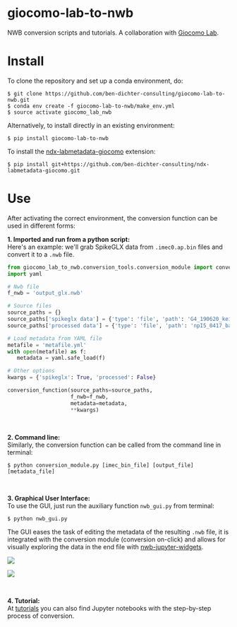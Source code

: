 # giocomo-lab-to-nwb
NWB conversion scripts and tutorials.
A collaboration with [Giocomo Lab](https://giocomolab.weebly.com/).

# Install
To clone the repository and set up a conda environment, do:
```
$ git clone https://github.com/ben-dichter-consulting/giocomo-lab-to-nwb.git
$ conda env create -f giocomo-lab-to-nwb/make_env.yml
$ source activate giocomo_lab_nwb
```

Alternatively, to install directly in an existing environment:
```
$ pip install giocomo-lab-to-nwb
```

To install the [ndx-labmetadata-giocomo](https://github.com/ben-dichter-consulting/ndx-labmetadata-giocomo) extension:
```
$ pip install git+https://github.com/ben-dichter-consulting/ndx-labmetadata-giocomo.git
```

# Use
After activating the correct environment, the conversion function can be used in different forms:

**1. Imported and run from a python script:** <br/>
Here's an example: we'll grab SpikeGLX data from `.imec0.ap.bin` files and convert it to a `.nwb` file.
```python
from giocomo_lab_to_nwb.conversion_tools.conversion_module import conversion_function
import yaml

# Nwb file
f_nwb = 'output_glx.nwb'

# Source files
source_paths = {}
source_paths['spikeglx data'] = {'type': 'file', 'path': 'G4_190620_keicontrasttrack_10secBaseline1_g0_t0.imec0.ap.bin'}
source_paths['processed data'] = {'type': 'file', 'path': 'npI5_0417_baseline_1.mat'}

# Load metadata from YAML file
metafile = 'metafile.yml'
with open(metafile) as f:
   metadata = yaml.safe_load(f)

# Other options
kwargs = {'spikeglx': True, 'processed': False}

conversion_function(source_paths=source_paths,
                    f_nwb=f_nwb,
                    metadata=metadata,
                    **kwargs)
```
<br/>

**2. Command line:** <br/>
Similarly, the conversion function can be called from the command line in terminal:
```
$ python conversion_module.py [imec_bin_file] [output_file] [metadata_file]
```
<br/>

**3. Graphical User Interface:** <br/>
To use the GUI, just run the auxiliary function `nwb_gui.py` from terminal:
```
$ python nwb_gui.py
```
The GUI eases the task of editing the metadata of the resulting `.nwb` file, it is integrated with the conversion module (conversion on-click) and allows for visually exploring the data in the end file with [nwb-jupyter-widgets](https://github.com/NeurodataWithoutBorders/nwb-jupyter-widgets).

![](media/gif_mat.gif)

![](media/gif_glx.gif)

<br/>

**4. Tutorial:** <br/>
At [tutorials](https://github.com/ben-dichter-consulting/giocomo-lab-to-nwb/tree/master/tutorials) you can also find Jupyter notebooks with the step-by-step process of conversion.
